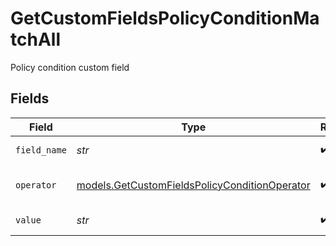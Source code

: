 # GetCustomFieldsPolicyConditionMatchAll

Policy condition custom field


## Fields

| Field                                                                                                | Type                                                                                                 | Required                                                                                             | Description                                                                                          |
| ---------------------------------------------------------------------------------------------------- | ---------------------------------------------------------------------------------------------------- | ---------------------------------------------------------------------------------------------------- | ---------------------------------------------------------------------------------------------------- |
| `field_name`                                                                                         | *str*                                                                                                | :heavy_check_mark:                                                                                   | Custom field name                                                                                    |
| `operator`                                                                                           | [models.GetCustomFieldsPolicyConditionOperator](../models/getcustomfieldspolicyconditionoperator.md) | :heavy_check_mark:                                                                                   | Custom field operator                                                                                |
| `value`                                                                                              | *str*                                                                                                | :heavy_check_mark:                                                                                   | Custom field value                                                                                   |